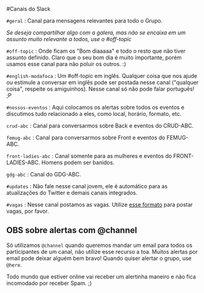 #Canais do Slack

`#geral` : Canal para mensagens relevantes para todo o Grupo. 

*Se deseja compartilhar algo com a galera, mas não se encaixa em um assunto muito relevante a todos, use o #off-topic*

`#off-topic` : Onde ficam os "Bom diaaaaa" e todo o resto que não tiver assunto definido. Claro que o seu bom dia é muito importante, porém usamos esse canal para não poluir os outros. :)

`#english-modafoca` : Um #off-topic em inglês. Qualquer coisa que nos ajude ou estimule a conversar em inglês pode ser postada nesse canal ("qualquer coisa", respeite os amiguinhos). Nesse canal só não pode falar português! ;P

`#nossos-eventos` : Aqui colocamos os alertas sobre todos os eventos e discutimos tudo relacionado a eles, como local, horário, formato, etc.

`crud-abc` : Canal para conversarmos sobre Back e eventos do CRUD-ABC.

`femug-abc` : Canal para conversarmos sobre Front e eventos do FEMUG-ABC.

`front-ladies-abc` : Canal somente para as mulheres e eventos do FRONT-LADIES-ABC. Homens podem ser banidos.

`gdg-abc` : Canal do GDG-ABC.

`#updates` : Não fale nesse canal jovem, ele é automático para as atualizações do Twitter e demais canais integrados.

`#vagas` : Nesse canal postamos as vagas. Utilize [esse formato](/formato-vagas.md) para postar vagas, por favor.

## OBS sobre alertas com @channel

Só utilizamos `@channel` quando queremos mandar um email para todos os participantes de um canal, não utilize esse recurso a toa. Muitos alertas por email pode deixar alguém bem bravo! Quando quiser alertar o grupo, use `@here`.

Todo mundo que estiver online vai receber um alertinha maneiro e não fica incomodado por receber Spam. ;)
